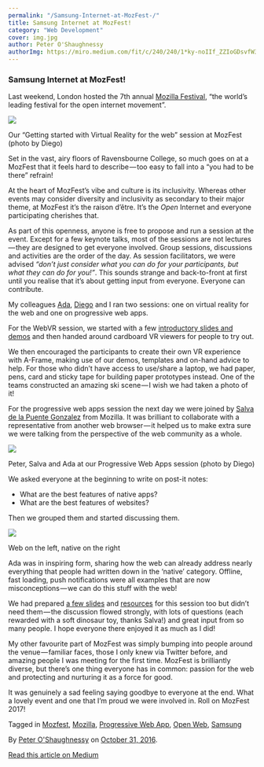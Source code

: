 ```yaml
---
permalink: "/Samsung-Internet-at-MozFest-/"
title: Samsung Internet at MozFest!
category: "Web Development"
cover: img.jpg
author: Peter O'Shaughnessy
authorImg: https://miro.medium.com/fit/c/240/240/1*ky-noIIf_ZZIoGDsvfW3AA.jpeg
---
```


### Samsung Internet at MozFest!

Last weekend, London hosted the 7th annual [Mozilla Festival](https://mozillafestival.org/), “the world’s leading festival for the open internet movement”.

![](https://cdn-images-1.medium.com/max/800/1*VGtSjZi9EhfT6Av-DnpSyA.jpeg)

Our “Getting started with Virtual Reality for the web” session at MozFest (photo by Diego)

Set in the vast, airy floors of Ravensbourne College, so much goes on at a MozFest that it feels hard to describe — too easy to fall into a “you had to be there” refrain!

At the heart of MozFest’s vibe and culture is its inclusivity. Whereas other events may consider diversity and inclusivity as secondary to their major theme, at MozFest it’s the raison d’être. It’s the _Open_ Internet and everyone participating cherishes that.

As part of this openness, anyone is free to propose and run a session at the event. Except for a few keynote talks, most of the sessions are not lectures — they are designed to get everyone involved. Group sessions, discussions and activities are the order of the day. As session facilitators, we were advised _“don’t just consider what you can do for your participants, but what they can do for you!”_. This sounds strange and back-to-front at first until you realise that it’s about getting input from everyone. Everyone can contribute.

My colleagues [Ada](https://medium.com/u/c2890cdd7a64), [Diego](https://medium.com/u/33cea791460a) and I ran two sessions: one on virtual reality for the web and one on progressive web apps.

For the WebVR session, we started with a few [introductory slides and demos](https://docs.google.com/presentation/d/1zKlIALMY6IvP6mXN-q8cftY5VZcoJnVpUqAEPriORYo/edit?usp=sharing) and then handed around cardboard VR viewers for people to try out.

We then encouraged the participants to create their own VR experience with A-Frame, making use of our demos, templates and on-hand advice to help. For those who didn’t have access to use/share a laptop, we had paper, pens, card and sticky tape for building paper prototypes instead. One of the teams constructed an amazing ski scene — I wish we had taken a photo of it!

For the progressive web apps session the next day we were joined by [Salva de la Puente Gonzalez](https://twitter.com/salvadelapuente) from Mozilla. It was brilliant to collaborate with a representative from another web browser — it helped us to make extra sure we were talking from the perspective of the web community as a whole.

![](https://cdn-images-1.medium.com/max/800/1*kELwID4K7DNwupJykxyTfQ.jpeg)

Peter, Salva and Ada at our Progressive Web Apps session (photo by Diego)

We asked everyone at the beginning to write on post-it notes:

*   What are the best features of native apps?
*   What are the best features of websites?

Then we grouped them and started discussing them.

![](https://cdn-images-1.medium.com/max/800/1*7DCdZ6f7fCNnu1yE_rLFLw.jpeg)

Web on the left, native on the right

Ada was in inspiring form, sharing how the web can already address nearly everything that people had written down in the ‘native’ category. Offline, fast loading, push notifications were all examples that are now misconceptions — we can do this stuff with the web!

We had prepared [a few slides](https://docs.google.com/presentation/d/14k7K_h8LeHOQyc48HZocgx_apxoJmNIkKVegveUnsa4/edit?usp=sharing) and [resources](http://bit.ly/mozfest-pwas) for this session too but didn’t need them — the discussion flowed strongly, with lots of questions (each rewarded with a soft dinosaur toy, thanks Salva!) and great input from so many people. I hope everyone there enjoyed it as much as I did!

My other favourite part of MozFest was simply bumping into people around the venue — familiar faces, those I only knew via Twitter before, and amazing people I was meeting for the first time. MozFest is brilliantly diverse, but there’s one thing everyone has in common: passion for the web and protecting and nurturing it as a force for good.

It was genuinely a sad feeling saying goodbye to everyone at the end. What a lovely event and one that I’m proud we were involved in. Roll on MozFest 2017!

Tagged in [Mozfest](https://medium.com/tag/mozfest), [Mozilla](https://medium.com/tag/mozilla), [Progressive Web App](https://medium.com/tag/progressive-web-app), [Open Web](https://medium.com/tag/open-web), [Samsung](https://medium.com/tag/samsung)

By [Peter O'Shaughnessy](https://medium.com/@poshaughnessy) on [October 31, 2016](https://medium.com/p/932a1b605ccc).

[Read this article on Medium](https://medium.com/@poshaughnessy/samsung-internet-at-mozfest-932a1b605ccc)
